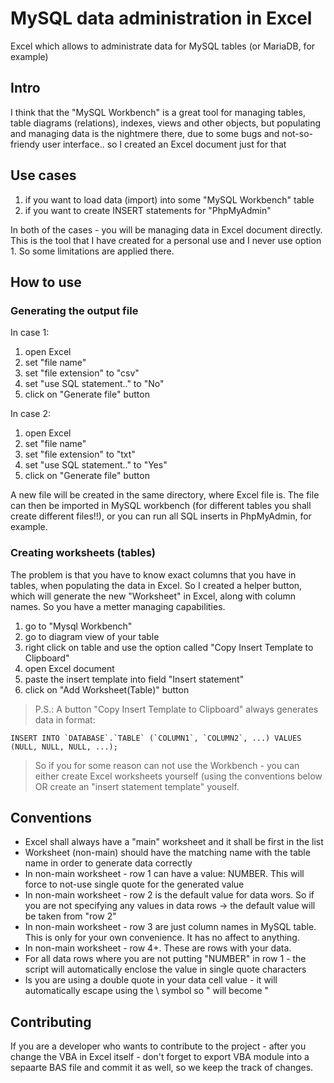 # MySQL data administration in Excel
Excel which allows to administrate data for MySQL tables (or MariaDB, for example)

## Intro

I think that the "MySQL Workbench" is a great tool for managing tables, table diagrams (relations), indexes, views and other objects, but populating and managing data is the nightmere there, due to some bugs and not-so-friendy user interface.. so I created an Excel document just for that

## Use cases

1. if you want to load data (import) into some "MySQL Workbench" table
2. if you want to create INSERT statements for "PhpMyAdmin"

In both of the cases - you will be managing data in Excel document directly.
This is the tool that I have created for a personal use and I never use option 1. So some limitations are applied there. 

## How to use

### Generating the output file

In case 1:

1. open Excel
2. set "file name"
3. set "file extension" to "csv"
4. set "use SQL statement.." to "No"
5. click on "Generate file" button

In case 2:

1. open Excel
2. set "file name"
3. set "file extension" to "txt"
4. set "use SQL statement.." to "Yes"
5. click on "Generate file" button

A new file will be created in the same directory, where Excel file is. The file can then be imported in MySQL workbench (for different tables you shall create different files!!), or you can run all SQL inserts in PhpMyAdmin, for example.

### Creating worksheets (tables)

The problem is that you have to know exact columns that you have in tables, when populating the data in Excel. So I created a helper button, which will generate the new "Worksheet" in Excel, along with column names. So you have a metter managing capabilities.

1. go to "Mysql Workbench"
2. go to diagram view of your table
3. right click on table and use the option called "Copy Insert Template to Clipboard"
4. open Excel document
5. paste the insert template into field "Insert statement"
6. click on "Add Worksheet(Table)" button

>  P.S.: A button "Copy Insert Template to Clipboard" always generates data in format:
```
INSERT INTO `DATABASE`.`TABLE` (`COLUMN1`, `COLUMN2`, ...) VALUES (NULL, NULL, NULL, ...);
```
> So if you for some reason can not use the Workbench - you can either create Excel worksheets yourself (using the conventions below OR create an "insert statement template" youself.

## Conventions

- Excel shall always have a "main" worksheet and it shall be first in the list
- Worksheet (non-main) should have the matching name with the table name in order to generate data correctly
- In non-main worksheet - row 1 can have a value: NUMBER. This will force to not-use single quote for the generated value
- In non-main worksheet - row 2 is the default value for data wors. So if you are not specifying any values in data rows -> the default value will be taken from "row 2"
- In non-main worksheet - row 3 are just column names in MySQL table. This is only for your own convenience. It has no affect to anything.
- In non-main worksheet - row 4+. These are rows with your data.
- For all data rows where you are not putting "NUMBER" in row 1 - the script will automatically enclose the value in single quote characters
- Is you are using a double quote in your data cell value - it will automatically escape using the \ symbol so " will become \"

## Contributing

If you are a developer who wants to contribute to the project - after you change the VBA in Excel itself - don't forget to export VBA module into a sepaarte BAS file and commit it as well, so we keep the track of changes.





